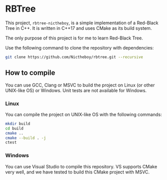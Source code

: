 # RBTree

This project, ```rbtree-nictheboy```, is a simple implementation of a Red-Black Tree in C++.
It is written in C++17 and uses CMake as its build system.

The only purpose of this project is for me to learn Red-Black Tree.

Use the following command to clone the repository with dependencies:
```bash
git clone https://github.com/Nictheboy/rbtree.git --recursive
```

## How to compile

You can use GCC, Clang or MSVC to build the project on Linux (or other UNIX-like OS) or Windows. Unit tests are not available for Windows.

### Linux

You can compile the project on UNIX-like OS with the following commands:
```bash
mkdir build
cd build
cmake ..
cmake --build . -j
ctest
```

### Windows

You can use Visual Studio to compile this repository. VS supports CMake very well, and we have tested to build this CMake project with MSVC.
